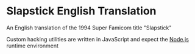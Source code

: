 # Slapstick English Translation

An English translation of the 1994 Super Famicom title "Slapstick"

Custom hacking utilities are written in JavaScript and expect the [Node.js](https://nodejs.org/) runtime environment

